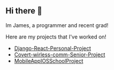 ## Hi there 👋
Im James, a programmer and recent grad!

Here are my projects that I've worked on!

- [Django-React-Personal-Project](https://github.com/james922023/LeaguePicker-PythonWebsite)
- [Covert-wirless-comm-Senior-Project](https://github.com/james922023/Covert-Wireless-Communication-With-Software-Defined-Radios)
- [MobileAppIOSSchoolProject](https://github.com/james922023/MobileAppIOS)
<!--
**james922023/james922023** is a ✨ _special_ ✨ repository because its `README.md` (this file) appears on your GitHub profile.

Here are some ideas to get you started:

- 🔭 I’m currently working on ...
- 🌱 I’m currently learning ...
- 👯 I’m looking to collaborate on ...
- 🤔 I’m looking for help with ...
- 💬 Ask me about ...
- 📫 How to reach me: ...
- 😄 Pronouns: ...
- ⚡ Fun fact: ...
-->
